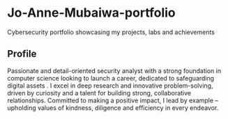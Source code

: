 # Jo-Anne-Mubaiwa-portfolio
Cybersecurity portfolio showcasing my projects, labs and achievements

## Profile
Passionate and detail-oriented security analyst with a strong foundation in
computer science looking to launch a career, dedicated to safeguarding digital
assets . I excel in deep research and innovative problem-solving, driven by
curiosity and a talent for building strong, collaborative relationships. Committed
to making a positive impact, I lead by example – upholding values of kindness,
diligence and efficiency in every endeavor.


